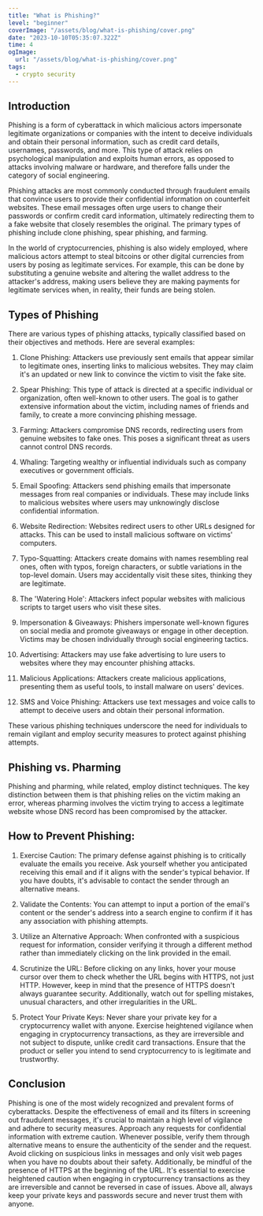 ```yaml
---
title: "What is Phishing?"
level: "beginner"
coverImage: "/assets/blog/what-is-phishing/cover.png"
date: "2023-10-10T05:35:07.322Z"
time: 4
ogImage:
  url: "/assets/blog/what-is-phishing/cover.png"
tags:
  - crypto security  
---
```


## Introduction

Phishing is a form of cyberattack in which malicious actors impersonate legitimate organizations or companies with the intent to deceive individuals and obtain their personal information, such as credit card details, usernames, passwords, and more. This type of attack relies on psychological manipulation and exploits human errors, as opposed to attacks involving malware or hardware, and therefore falls under the category of social engineering.

Phishing attacks are most commonly conducted through fraudulent emails that convince users to provide their confidential information on counterfeit websites. These email messages often urge users to change their passwords or confirm credit card information, ultimately redirecting them to a fake website that closely resembles the original. The primary types of phishing include clone phishing, spear phishing, and farming.

In the world of cryptocurrencies, phishing is also widely employed, where malicious actors attempt to steal bitcoins or other digital currencies from users by posing as legitimate services. For example, this can be done by substituting a genuine website and altering the wallet address to the attacker's address, making users believe they are making payments for legitimate services when, in reality, their funds are being stolen.

## Types of Phishing

There are various types of phishing attacks, typically classified based on their objectives and methods. Here are several examples:

1. Clone Phishing: Attackers use previously sent emails that appear similar to legitimate ones, inserting links to malicious websites. They may claim it's an updated or new link to convince the victim to visit the fake site.

2. Spear Phishing: This type of attack is directed at a specific individual or organization, often well-known to other users. The goal is to gather extensive information about the victim, including names of friends and family, to create a more convincing phishing message.

3. Farming: Attackers compromise DNS records, redirecting users from genuine websites to fake ones. This poses a significant threat as users cannot control DNS records.

4. Whaling: Targeting wealthy or influential individuals such as company executives or government officials.

5. Email Spoofing: Attackers send phishing emails that impersonate messages from real companies or individuals. These may include links to malicious websites where users may unknowingly disclose confidential information.

6. Website Redirection: Websites redirect users to other URLs designed for attacks. This can be used to install malicious software on victims' computers.

7. Typo-Squatting: Attackers create domains with names resembling real ones, often with typos, foreign characters, or subtle variations in the top-level domain. Users may accidentally visit these sites, thinking they are legitimate.

8. The 'Watering Hole': Attackers infect popular websites with malicious scripts to target users who visit these sites.

9. Impersonation & Giveaways: Phishers impersonate well-known figures on social media and promote giveaways or engage in other deception. Victims may be chosen individually through social engineering tactics.

10. Advertising: Attackers may use fake advertising to lure users to websites where they may encounter phishing attacks.

11. Malicious Applications: Attackers create malicious applications, presenting them as useful tools, to install malware on users' devices.

12. SMS and Voice Phishing: Attackers use text messages and voice calls to attempt to deceive users and obtain their personal information.

These various phishing techniques underscore the need for individuals to remain vigilant and employ security measures to protect against phishing attempts.

## Phishing vs. Pharming
Phishing and pharming, while related, employ distinct techniques. The key distinction between them is that phishing relies on the victim making an error, whereas pharming involves the victim trying to access a legitimate website whose DNS record has been compromised by the attacker.

## How to Prevent Phishing:
1. Exercise Caution: The primary defense against phishing is to critically evaluate the emails you receive. Ask yourself whether you anticipated receiving this email and if it aligns with the sender's typical behavior. If you have doubts, it's advisable to contact the sender through an alternative means.

2. Validate the Contents: You can attempt to input a portion of the email's content or the sender's address into a search engine to confirm if it has any association with phishing attempts.

3. Utilize an Alternative Approach: When confronted with a suspicious request for information, consider verifying it through a different method rather than immediately clicking on the link provided in the email.

4. Scrutinize the URL: Before clicking on any links, hover your mouse cursor over them to check whether the URL begins with HTTPS, not just HTTP. However, keep in mind that the presence of HTTPS doesn't always guarantee security. Additionally, watch out for spelling mistakes, unusual characters, and other irregularities in the URL.

5. Protect Your Private Keys: Never share your private key for a cryptocurrency wallet with anyone. Exercise heightened vigilance when engaging in cryptocurrency transactions, as they are irreversible and not subject to dispute, unlike credit card transactions. Ensure that the product or seller you intend to send cryptocurrency to is legitimate and trustworthy.

## Conclusion
Phishing is one of the most widely recognized and prevalent forms of cyberattacks. Despite the effectiveness of email and its filters in screening out fraudulent messages, it's crucial to maintain a high level of vigilance and adhere to security measures. Approach any requests for confidential information with extreme caution. Whenever possible, verify them through alternative means to ensure the authenticity of the sender and the request. Avoid clicking on suspicious links in messages and only visit web pages when you have no doubts about their safety. Additionally, be mindful of the presence of HTTPS at the beginning of the URL. It's essential to exercise heightened caution when engaging in cryptocurrency transactions as they are irreversible and cannot be reversed in case of issues. Above all, always keep your private keys and passwords secure and never trust them with anyone.

